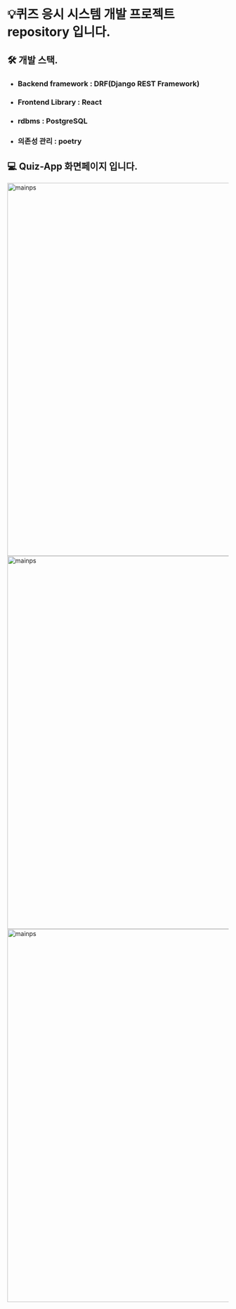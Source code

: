 # 💡퀴즈 응시 시스템 개발 프로젝트 repository 입니다.

## 🛠️ 개발 스택.
- ### Backend framework : DRF(Django REST Framework)
- ### Frontend Library : React
- ### rdbms : PostgreSQL
- ### 의존성 관리 : poetry


## 💻 Quiz-App 화면페이지 입니다.
<img width="850" alt="mainps" src="https://github.com/user-attachments/assets/0ae05e99-8e29-44f6-8ac6-85bdba51282d">
<img width="850" alt="mainps" src="https://github.com/user-attachments/assets/5ee07e27-88fa-48a3-ac9f-33a640d2e7a0">
<img width="850" alt="mainps" src="https://github.com/user-attachments/assets/ff092b16-530a-468b-bc9e-fd7812a53c3c">
